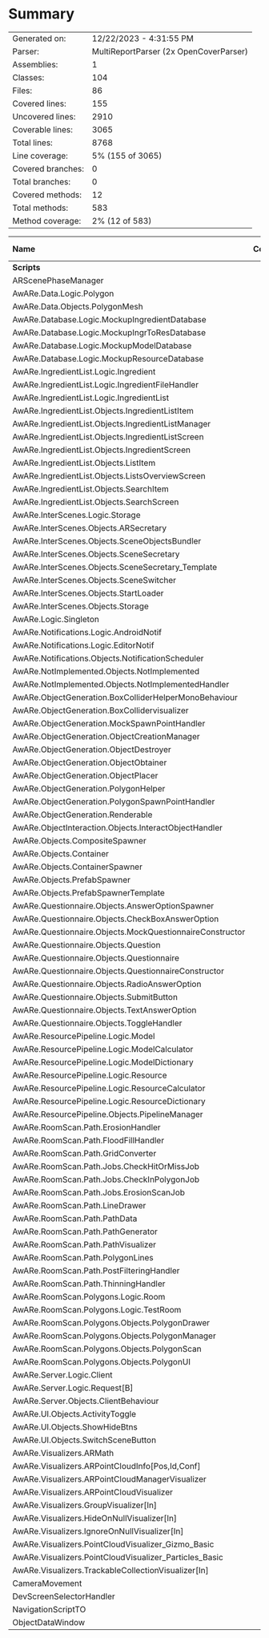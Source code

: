 ﻿# Summary
|||
|:---|:---|
| Generated on: | 12/22/2023 - 4:31:55 PM |
| Parser: | MultiReportParser (2x OpenCoverParser) |
| Assemblies: | 1 |
| Classes: | 104 |
| Files: | 86 |
| Covered lines: | 155 |
| Uncovered lines: | 2910 |
| Coverable lines: | 3065 |
| Total lines: | 8768 |
| Line coverage: | 5% (155 of 3065) |
| Covered branches: | 0 |
| Total branches: | 0 |
| Covered methods: | 12 |
| Total methods: | 583 |
| Method coverage: | 2% (12 of 583) |

|**Name**|**Covered**|**Uncovered**|**Coverable**|**Total**|**Line coverage**|**Covered**|**Total**|**Branch coverage**|**Covered**|**Total**|**Method coverage**|
|:---|---:|---:|---:|---:|---:|---:|---:|---:|---:|---:|---:|
|**Scripts**|**155**|**2910**|**3065**|**11462**|**5%**|**0**|**0**|****|**12**|**583**|**2%**|
|ARScenePhaseManager|0|41|41|79|0%|0|0||0|5|0%|
|AwARe.Data.Logic.Polygon|0|28|28|94|0%|0|0||0|10|0%|
|AwARe.Data.Objects.PolygonMesh|0|33|33|78|0%|0|0||0|5|0%|
|AwARe.Database.Logic.MockupIngredientDatabase|0|22|22|92|0%|0|0||0|4|0%|
|AwARe.Database.Logic.MockupIngrToResDatabase|0|10|10|69|0%|0|0||0|2|0%|
|AwARe.Database.Logic.MockupModelDatabase|0|13|13|45|0%|0|0||0|3|0%|
|AwARe.Database.Logic.MockupResourceDatabase|0|13|13|55|0%|0|0||0|3|0%|
|AwARe.IngredientList.Logic.Ingredient|0|31|31|174|0%|0|0||0|12|0%|
|AwARe.IngredientList.Logic.IngredientFileHandler|0|65|65|130|0%|0|0||0|3|0%|
|AwARe.IngredientList.Logic.IngredientList|0|40|40|174|0%|0|0||0|15|0%|
|AwARe.IngredientList.Objects.IngredientListItem|0|12|12|64|0%|0|0||0|4|0%|
|AwARe.IngredientList.Objects.IngredientListManager|0|102|102|262|0%|0|0||0|36|0%|
|AwARe.IngredientList.Objects.IngredientListScreen|0|65|65|186|0%|0|0||0|17|0%|
|AwARe.IngredientList.Objects.IngredientScreen|0|26|26|88|0%|0|0||0|4|0%|
|AwARe.IngredientList.Objects.ListItem|0|26|26|97|0%|0|0||0|6|0%|
|AwARe.IngredientList.Objects.ListsOverviewScreen|0|44|44|120|0%|0|0||0|9|0%|
|AwARe.IngredientList.Objects.SearchItem|0|9|9|54|0%|0|0||0|3|0%|
|AwARe.IngredientList.Objects.SearchScreen|0|27|27|85|0%|0|0||0|6|0%|
|AwARe.InterScenes.Logic.Storage|0|3|3|32|0%|0|0||0|5|0%|
|AwARe.InterScenes.Objects.ARSecretary|0|16|16|102|0%|0|0||0|11|0%|
|AwARe.InterScenes.Objects.SceneObjectsBundler|0|15|15|52|0%|0|0||0|2|0%|
|AwARe.InterScenes.Objects.SceneSecretary|0|36|36|163|0%|0|0||0|7|0%|
|AwARe.InterScenes.Objects.SceneSecretary_Template|1|0|1|163|100%|0|0||3|3|100%|
|AwARe.InterScenes.Objects.SceneSwitcher|1|18|19|125|5.2%|0|0||3|13|23%|
|AwARe.InterScenes.Objects.StartLoader|0|12|12|56|0%|0|0||0|2|0%|
|AwARe.InterScenes.Objects.Storage|0|13|13|80|0%|0|0||0|10|0%|
|AwARe.Logic.Singleton|0|10|10|82|0%|0|0||0|3|0%|
|AwARe.Notifications.Logic.AndroidNotif|0|32|32|95|0%|0|0||0|6|0%|
|AwARe.Notifications.Logic.EditorNotif|0|21|21|76|0%|0|0||0|6|0%|
|AwARe.Notifications.Objects.NotificationScheduler|0|32|32|120|0%|0|0||0|6|0%|
|AwARe.NotImplemented.Objects.NotImplemented|0|2|2|19|0%|0|0||0|2|0%|
|AwARe.NotImplemented.Objects.NotImplementedHandler|0|17|17|80|0%|0|0||0|6|0%|
|AwARe.ObjectGeneration.BoxColliderHelperMonoBehaviour|0|32|32|84|0%|0|0||0|2|0%|
|AwARe.ObjectGeneration.BoxCollidervisualizer|0|6|6|84|0%|0|0||0|1|0%|
|AwARe.ObjectGeneration.MockSpawnPointHandler|0|9|9|50|0%|0|0||0|2|0%|
|AwARe.ObjectGeneration.ObjectCreationManager|0|59|59|163|0%|0|0||0|14|0%|
|AwARe.ObjectGeneration.ObjectDestroyer|0|7|7|29|0%|0|0||0|1|0%|
|AwARe.ObjectGeneration.ObjectObtainer|0|11|11|40|0%|0|0||0|2|0%|
|AwARe.ObjectGeneration.ObjectPlacer|0|130|130|303|0%|0|0||0|10|0%|
|AwARe.ObjectGeneration.PolygonHelper|0|35|35|102|0%|0|0||0|4|0%|
|AwARe.ObjectGeneration.PolygonSpawnPointHandler|0|30|30|93|0%|0|0||0|4|0%|
|AwARe.ObjectGeneration.Renderable|0|46|46|159|0%|0|0||0|25|0%|
|AwARe.ObjectInteraction.Objects.InteractObjectHandler|0|13|13|41|0%|0|0||0|2|0%|
|AwARe.Objects.CompositeSpawner|0|6|6|99|0%|0|0||0|6|0%|
|AwARe.Objects.Container|0|5|5|41|0%|0|0||0|2|0%|
|AwARe.Objects.ContainerSpawner|0|22|22|68|0%|0|0||0|4|0%|
|AwARe.Objects.PrefabSpawner|0|5|5|99|0%|0|0||0|2|0%|
|AwARe.Objects.PrefabSpawnerTemplate|0|5|5|99|0%|0|0||0|5|0%|
|AwARe.Questionnaire.Objects.AnswerOptionSpawner|0|18|18|170|0%|0|0||0|7|0%|
|AwARe.Questionnaire.Objects.CheckBoxAnswerOption|0|11|11|170|0%|0|0||0|2|0%|
|AwARe.Questionnaire.Objects.MockQuestionnaireConstructor|0|9|9|123|0%|0|0||0|2|0%|
|AwARe.Questionnaire.Objects.Question|0|47|47|155|0%|0|0||0|19|0%|
|AwARe.Questionnaire.Objects.Questionnaire|0|32|32|120|0%|0|0||0|9|0%|
|AwARe.Questionnaire.Objects.QuestionnaireConstructor|0|21|21|123|0%|0|0||0|8|0%|
|AwARe.Questionnaire.Objects.RadioAnswerOption|0|16|16|170|0%|0|0||0|2|0%|
|AwARe.Questionnaire.Objects.SubmitButton|0|3|3|22|0%|0|0||0|1|0%|
|AwARe.Questionnaire.Objects.TextAnswerOption|0|8|8|170|0%|0|0||0|2|0%|
|AwARe.Questionnaire.Objects.ToggleHandler|0|21|21|60|0%|0|0||0|7|0%|
|AwARe.ResourcePipeline.Logic.Model|0|22|22|126|0%|0|0||0|12|0%|
|AwARe.ResourcePipeline.Logic.ModelCalculator|0|8|8|28|0%|0|0||0|1|0%|
|AwARe.ResourcePipeline.Logic.ModelDictionary|0|7|7|126|0%|0|0||0|4|0%|
|AwARe.ResourcePipeline.Logic.Resource|0|16|16|114|0%|0|0||0|9|0%|
|AwARe.ResourcePipeline.Logic.ResourceCalculator|0|32|32|77|0%|0|0||0|3|0%|
|AwARe.ResourcePipeline.Logic.ResourceDictionary|0|7|7|114|0%|0|0||0|5|0%|
|AwARe.ResourcePipeline.Objects.PipelineManager|0|57|57|133|0%|0|0||0|7|0%|
|AwARe.RoomScan.Path.ErosionHandler|0|95|95|201|0%|0|0||0|5|0%|
|AwARe.RoomScan.Path.FloodFillHandler|0|69|69|169|0%|0|0||0|3|0%|
|AwARe.RoomScan.Path.GridConverter|0|26|26|64|0%|0|0||0|2|0%|
|AwARe.RoomScan.Path.Jobs.CheckHitOrMissJob|0|46|46|127|0%|0|0||0|2|0%|
|AwARe.RoomScan.Path.Jobs.CheckInPolygonJob|0|32|32|103|0%|0|0||0|2|0%|
|AwARe.RoomScan.Path.Jobs.ErosionScanJob|0|17|17|76|0%|0|0||0|3|0%|
|AwARe.RoomScan.Path.LineDrawer|26|19|45|85|57.7%|0|0||1|1|100%|
|AwARe.RoomScan.Path.PathData|0|73|73|175|0%|0|0||0|5|0%|
|AwARe.RoomScan.Path.PathGenerator|0|154|154|347|0%|0|0||0|9|0%|
|AwARe.RoomScan.Path.PathVisualizer|0|29|29|85|0%|0|0||0|3|0%|
|AwARe.RoomScan.Path.PolygonLines|0|7|7|347|0%|0|0||0|5|0%|
|AwARe.RoomScan.Path.PostFilteringHandler|127|9|136|254|93.3%|0|0||5|5|100%|
|AwARe.RoomScan.Path.ThinningHandler|0|84|84|170|0%|0|0||0|6|0%|
|AwARe.RoomScan.Polygons.Logic.Room|0|20|20|67|0%|0|0||0|6|0%|
|AwARe.RoomScan.Polygons.Logic.TestRoom|0|16|16|74|0%|0|0||0|2|0%|
|AwARe.RoomScan.Polygons.Objects.PolygonDrawer|0|79|79|172|0%|0|0||0|15|0%|
|AwARe.RoomScan.Polygons.Objects.PolygonManager|0|86|86|241|0%|0|0||0|20|0%|
|AwARe.RoomScan.Polygons.Objects.PolygonScan|0|24|24|58|0%|0|0||0|1|0%|
|AwARe.RoomScan.Polygons.Objects.PolygonUI|0|28|28|66|0%|0|0||0|1|0%|
|AwARe.Server.Logic.Client|0|111|111|353|0%|0|0||0|12|0%|
|AwARe.Server.Logic.Request[B]|0|28|28|353|0%|0|0||0|6|0%|
|AwARe.Server.Objects.ClientBehaviour|0|14|14|35|0%|0|0||0|2|0%|
|AwARe.UI.Objects.ActivityToggle|0|2|2|29|0%|0|0||0|2|0%|
|AwARe.UI.Objects.ShowHideBtns|0|8|8|37|0%|0|0||0|2|0%|
|AwARe.UI.Objects.SwitchSceneButton|0|4|4|48|0%|0|0||0|4|0%|
|AwARe.Visualizers.ARMath|0|13|13|53|0%|0|0||0|4|0%|
|AwARe.Visualizers.ARPointCloudInfo[Pos,Id,Conf]|0|6|6|53|0%|0|0||0|1|0%|
|AwARe.Visualizers.ARPointCloudManagerVisualizer|0|10|10|30|0%|0|0||0|3|0%|
|AwARe.Visualizers.ARPointCloudVisualizer|0|10|10|26|0%|0|0||0|3|0%|
|AwARe.Visualizers.GroupVisualizer[In]|0|13|13|102|0%|0|0||0|3|0%|
|AwARe.Visualizers.HideOnNullVisualizer[In]|0|13|13|102|0%|0|0||0|3|0%|
|AwARe.Visualizers.IgnoreOnNullVisualizer[In]|0|10|10|102|0%|0|0||0|3|0%|
|AwARe.Visualizers.PointCloudVisualizer_Gizmo_Basic|0|42|42|143|0%|0|0||0|6|0%|
|AwARe.Visualizers.PointCloudVisualizer_Particles_Basic|0|48|48|143|0%|0|0||0|5|0%|
|AwARe.Visualizers.TrackableCollectionVisualizer[In]|0|18|18|102|0%|0|0||0|3|0%|
|CameraMovement|0|23|23|41|0%|0|0||0|3|0%|
|DevScreenSelectorHandler|0|10|10|24|0%|0|0||0|1|0%|
|NavigationScriptTO|0|12|12|35|0%|0|0||0|4|0%|
|ObjectDataWindow|0|12|12|24|0%|0|0||0|2|0%|
